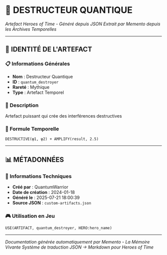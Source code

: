# 🌟 **DESTRUCTEUR QUANTIQUE**
*Artefact Heroes of Time - Généré depuis JSON*
*Extrait par Memento depuis les Archives Temporelles*

---

## 🌟 **IDENTITÉ DE L'ARTEFACT**

### 📋 **Informations Générales**
- **Nom** : Destructeur Quantique
- **ID** : `quantum_destroyer`
- **Rareté** : Mythique
- **Type** : Artefact Temporel

### 📖 **Description**
Artefact puissant qui crée des interférences destructives


### 🔮 **Formule Temporelle**
```hots
DESTRUCTIVE(ψ1, ψ2) + AMPLIFY(result, 2.5)
```

---

## 📊 **MÉTADONNÉES**

### 🔧 **Informations Techniques**
- **Créé par** : QuantumWarrior
- **Date de création** : 2024-01-18
- **Généré le** : 2025-07-21 18:00:39
- **Source JSON** : `custom-artifacts.json`

### 🎮 **Utilisation en Jeu**
```hots
USE(ARTIFACT, quantum_destroyer, HERO:hero_name)
```

---

*Documentation générée automatiquement par Memento - La Mémoire Vivante*
*Système de traduction JSON → Markdown pour Heroes of Time*
